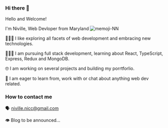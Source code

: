### Hi there 👋

Hello and Welcome!

I'm Niville, Web Devloper from Maryland
![memoji-NN](https://user-images.githubusercontent.com/10293989/151212746-dec11443-2e76-4cd0-a873-c41e56c85536.png)

🧑🏽‍💻 I like exploring all facets of web development and embracing new technologies.

🙇🏽‍♂️ I am pursuing full stack development, learning about React, TypeScript, Express, Redux and MongoDB.

🤓 I am working on several projects and building my porrtforlio.

🤝 I am eager to learn from, work with or chat about anything web dev related.

### How to contact me
 
 🗣 niville.nicc@gmail.com
 
 👁 Blog to be announced...
<!--
**niccsja/niccsja** is a ✨ _special_ ✨ repository because its `README.md` (this file) appears on your GitHub profile.

Here are some ideas to get you started:

- 🔭 I’m currently working on ...
- 🌱 I’m currently learning ...
- 👯 I’m looking to collaborate on ...
- 🤔 I’m looking for help with ...
- 💬 Ask me about ...
- 📫 How to reach me: ...
- 😄 Pronouns: ...
- ⚡ Fun fact: ...
-->
